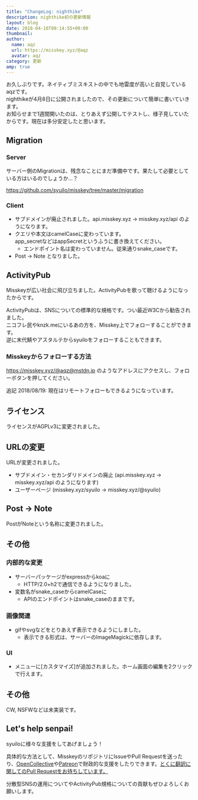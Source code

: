 ```yaml
---
title: "ChangeLog: nighthike"
description: nighthike初の更新情報
layout: blog
date: 2018-04-16T00:14:55+09:00
thumbnail: 
author:
  name: aqz
  url: https://misskey.xyz/@aqz
  avatar: aqz
category: 更新
amp: true
---
```

お久しぶりです。ネイティブミスキストの中でも地雷度が高いと自覚しているaqzです。  
nighthikeが4月8日に公開されましたので、その更新について簡単に書いていきます。  
お知らせまで1週間開いたのは、とりあえず公開してテストし、様子見していたからです。現在は多分安定したと思います。

## Migration
### Server
サーバー側のMigrationは、残念なことにまだ準備中です。果たして必要としている方はいるのでしょうか…？

https://github.com/syuilo/misskey/tree/master/migration

### Client
- サブドメインが廃止されました。api.misskey.xyz → misskey.xyz/api のようになります。
- クエリや本文はcamelCaseに変わっています。  
  app_secretなどはappSecretというふうに書き換えてください。
  - エンドポイント名は変わっていません。従来通りsnake_caseです。
- Post -> Note となりました。

## ActivityPub
Misskeyが広い社会に飛び立ちました。ActivityPubを歌って聴けるようになったからです。

ActivityPubは、SNSについての標準的な規格です。つい最近W3Cから勧告されました。  
ニコフレ民やknzk.meにいるあの方を、Misskey上でフォローすることができます。  
逆に末代鯖やアスタルテからsyuiloをフォローすることもできます。

### Misskeyからフォローする方法
https://misskey.xyz/@aqz@mstdn.jp のようなアドレスにアクセスし、フォローボタンを押してください。

追記 2018/08/19: 現在はリモートフォローもできるようになっています。

## ライセンス
ライセンスがAGPLv3に変更されました。

## URLの変更
URLが変更されました。

- サブドメイン・セカンダリドメインの廃止 (api.misskey.xyz → misskey.xyz/api のようになります)
- ユーザーページ (misskey.xyz/syuilo → misskey.xyz/@syuilo)

## Post -> Note
PostがNoteという名称に変更されました。

## その他
### 内部的な変更
- サーバーパッケージがexpressからkoaに
  * HTTP/2.0+h2で通信できるようになりました。
- 変数名がsnake_caseからcamelCaseに
  * APIのエンドポイントはsnake_caseのままです。

### 画像関連
- gifやsvgなどをとりあえず表示できるようにしました。
  * 表示できる形式は、サーバーのImageMagickに依存します。

### UI
- メニューに[カスタマイズ]が追加されました。ホーム画面の編集を2クリックで行えます。

## その他
CW, NSFWなどは未実装です。

## Let's help senpai!
syuiloに様々な支援をしてあげましょう！

具体的な方法として、MisskeyのリポジトリにIssueやPull Requestを送ったり、[OpenCollective](https://opencollective.com/misskey)や[Patreon](https://www.patreon.com/syuilo)で財政的な支援をしたりできます。[とくに翻訳に関してのPull Requestをお待ちしています。](https://github.com/syuilo/misskey/blob/master/docs/translate.ja.md)

分散型SNSの運用についてやActivityPub規格についての貢献もぜひよろしくお願いします。